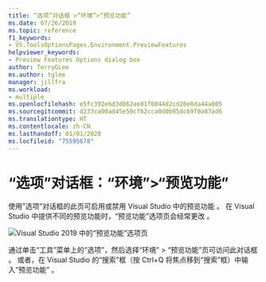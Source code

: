 ```yaml
---
title: “选项”对话框 >“环境”>“预览功能”
ms.date: 07/26/2019
ms.topic: reference
f1_keywords:
- VS.ToolsOptionsPages.Environment.PreviewFeatures
helpviewer_keywords:
- Preview Features Options dialog box
author: TerryGLee
ms.author: tglee
manager: jillfra
ms.workload:
- multiple
ms.openlocfilehash: e5fc392e6d3d862ae81f0844d2cd28e8da44a805
ms.sourcegitcommit: d233ca00ad45e50cf62cca0d0b95dc69f0a87ad6
ms.translationtype: HT
ms.contentlocale: zh-CN
ms.lasthandoff: 01/01/2020
ms.locfileid: "75595678"
---
```

# <a name="options-dialog-box-environment--preview-features"></a>“选项”对话框：“环境”\>“预览功能”

使用”选项”对话框的此页可启用或禁用 Visual Studio 中的预览功能  。 在 Visual Studio 中提供不同的预览功能时，“预览功能”选项页会经常更改  。

![Visual Studio 2019 中的“预览功能”选项页](media/environment-preview-features-page.png)

通过单击“工具”菜单上的“选项”，然后选择“环境” > “预览功能”页可访问此对话框     。 或者，在 Visual Studio 的“搜索”框（按 Ctrl+Q 将焦点移到“搜索”框）中输入“预览功能”      。
